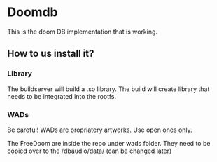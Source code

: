 # Doomdb

This is the doom DB implementation that is working.

## How to us install it?

### Library

The buildserver will build a .so library.
The build will create library that needs to be integrated into the rootfs.

### WADs

Be careful! WADs are propriatery artworks. Use open ones only. 

The FreeDoom are inside the repo under wads folder. They need to be copied over
to the /dbaudio/data/ (can be changed later)




